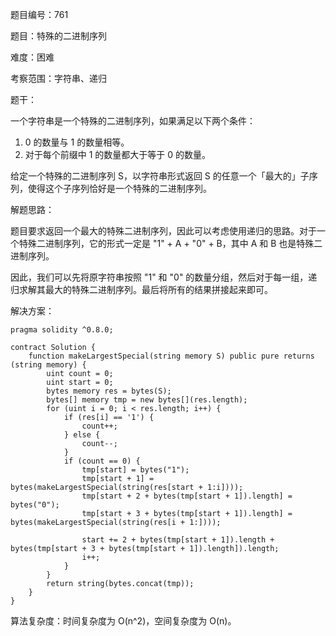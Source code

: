 题目编号：761

题目：特殊的二进制序列

难度：困难

考察范围：字符串、递归

题干：

一个字符串是一个特殊的二进制序列，如果满足以下两个条件：

1. 0 的数量与 1 的数量相等。
2. 对于每个前缀中 1 的数量都大于等于 0 的数量。

给定一个特殊的二进制序列 S，以字符串形式返回 S 的任意一个「最大的」子序列，使得这个子序列恰好是一个特殊的二进制序列。

解题思路：

题目要求返回一个最大的特殊二进制序列，因此可以考虑使用递归的思路。对于一个特殊二进制序列，它的形式一定是 "1" + A + "0" + B，其中 A 和 B 也是特殊二进制序列。

因此，我们可以先将原字符串按照 "1" 和 "0" 的数量分组，然后对于每一组，递归求解其最大的特殊二进制序列。最后将所有的结果拼接起来即可。

解决方案：

```
pragma solidity ^0.8.0;

contract Solution {
    function makeLargestSpecial(string memory S) public pure returns (string memory) {
        uint count = 0;
        uint start = 0;
        bytes memory res = bytes(S);
        bytes[] memory tmp = new bytes[](res.length);
        for (uint i = 0; i < res.length; i++) {
            if (res[i] == '1') {
                count++;
            } else {
                count--;
            }
            if (count == 0) {
                tmp[start] = bytes("1");
                tmp[start + 1] = bytes(makeLargestSpecial(string(res[start + 1:i])));
                tmp[start + 2 + bytes(tmp[start + 1]).length] = bytes("0");
                tmp[start + 3 + bytes(tmp[start + 1]).length] = bytes(makeLargestSpecial(string(res[i + 1:])));

                start += 2 + bytes(tmp[start + 1]).length + bytes(tmp[start + 3 + bytes(tmp[start + 1]).length]).length;
                i++;
            }
        }
        return string(bytes.concat(tmp));
    }
}
```

算法复杂度：时间复杂度为 O(n^2)，空间复杂度为 O(n)。